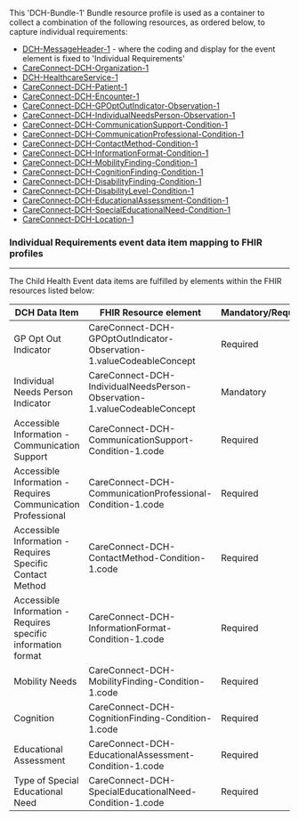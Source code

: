 This 'DCH-Bundle-1' Bundle resource profile is used as a container to collect a combination of the following resources, as ordered below, to capture individual requirements:

- [DCH-MessageHeader-1] - where the coding and display for the event element is fixed to 'Individual Requirements'
- [CareConnect-DCH-Organization-1]
- [DCH-HealthcareService-1]
- [CareConnect-DCH-Patient-1]
- [CareConnect-DCH-Encounter-1]
- [CareConnect-DCH-GPOptOutIndicator-Observation-1]
- [CareConnect-DCH-IndividualNeedsPerson-Observation-1]
- [CareConnect-DCH-CommunicationSupport-Condition-1]
- [CareConnect-DCH-CommunicationProfessional-Condition-1]
- [CareConnect-DCH-ContactMethod-Condition-1]
- [CareConnect-DCH-InformationFormat-Condition-1]
- [CareConnect-DCH-MobilityFinding-Condition-1]
- [CareConnect-DCH-CognitionFinding-Condition-1]
- [CareConnect-DCH-DisabilityFinding-Condition-1]
- [CareConnect-DCH-DisabilityLevel-Condition-1]
- [CareConnect-DCH-EducationalAssessment-Condition-1]
- [CareConnect-DCH-SpecialEducationalNeed-Condition-1]
- [CareConnect-DCH-Location-1]

                                                                                                    
### Individual Requirements event data item mapping to FHIR profiles ###
----------
The Child Health Event data items are fulfilled by elements within the FHIR resources listed below:

| DCH Data Item                                                 | FHIR Resource element                                                    | Mandatory/Required/Optional |
|---------------------------------------------------------------|--------------------------------------------------------------------------|-----------------------------|
| GP Opt Out Indicator                                          | CareConnect-DCH-GPOptOutIndicator-Observation-1.valueCodeableConcept     | Required                    |
| Individual Needs Person Indicator                             | CareConnect-DCH-IndividualNeedsPerson-Observation-1.valueCodeableConcept | Mandatory                   |
| Accessible Information - Communication Support                | CareConnect-DCH-CommunicationSupport-Condition-1.code                    | Required                    |
| Accessible Information - Requires Communication Professional  | CareConnect-DCH-CommunicationProfessional-Condition-1.code               | Required                    |
| Accessible Information - Requires Specific Contact Method     | CareConnect-DCH-ContactMethod-Condition-1.code                           | Required                    |
| Accessible Information - Requires specific information format | CareConnect-DCH-InformationFormat-Condition-1.code                       | Required                    |
| Mobility Needs                                                | CareConnect-DCH-MobilityFinding-Condition-1.code                         | Required                    |
| Cognition                                                     | CareConnect-DCH-CognitionFinding-Condition-1.code                        | Required                    |
| Educational Assessment                                        | CareConnect-DCH-EducationalAssessment-Condition-1.code                   | Required                    |
| Type of Special Educational Need                              | CareConnect-DCH-SpecialEducationalNeed-Condition-1.code                  | Required                    |


[DCH-MessageHeader-1]:dch-messageheader-1.html
[CareConnect-DCH-Organization-1]:careconnect-dch-organization-1.html
[CareConnect-DCH-Patient-1]:careconnect-dch-patient-1.html
[CareConnect-DCH-Encounter-1]:careconnect-dch-encounter-1.html
[CareConnect-DCH-Practitioner-1]:careconnect-dch-practitioner-1.html
[CareConnect-DCH-Location-1]:careconnect-dch-location-1.html
[CareConnect-DCH-GPOptOutIndicator-Observation-1]:careconnect-dch-gpoptoutindicator-observation-1.html
[CareConnect-DCH-IndividualNeedsPerson-Observation-1]:careconnect-dch-individualneedsperson-observation-1.html
[CareConnect-DCH-CommunicationSupport-Condition-1]:careconnect-dch-communicationsupport-condition-1.html
[CareConnect-DCH-CommunicationProfessional-Condition-1]:careconnect-dch-communicationprofessional-condition-1.html
[CareConnect-DCH-ContactMethod-Condition-1]:careconnect-dch-contactmethod-condition-1.html
[CareConnect-DCH-InformationFormat-Condition-1]:careconnect-dch-informationformat-condition-1.html
[CareConnect-DCH-MobilityFinding-Condition-1]:careconnect-dch-mobilityfinding-condition-1.html
[CareConnect-DCH-CognitionFinding-Condition-1]:careconnect-dch-cognitionfinding-condition-1.html
[CareConnect-DCH-DisabilityFinding-Condition-1]:careconnect-dch-disabilitydinding-condition-1.html
[CareConnect-DCH-DisabilityLevel-Condition-1]:careconnect-dch-disabilitylevel-condition-1.html
[CareConnect-DCH-EducationalAssessment-Condition-1]:careconnect-dch-educationalassessment-condition-1.html
[CareConnect-DCH-SpecialEducationalNeed-Condition-1]:careconnect-dch-specialeducationalneed-condition-1.html
[DCH-HealthcareService-1]:dch-healthcareservice-1.html